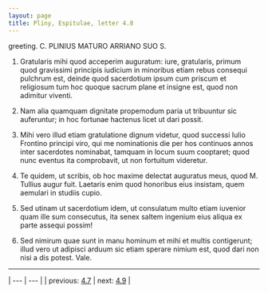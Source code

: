 ```yaml
---
layout: page
title: Pliny, Espitulae, letter 4.8
---
```


greeting. C. PLINIUS MATURO ARRIANO SUO S.



1. Gratularis mihi quod acceperim auguratum: iure, gratularis, primum quod gravissimi principis iudicium in minoribus etiam rebus consequi pulchrum est, deinde quod sacerdotium ipsum cum priscum et religiosum tum hoc quoque sacrum plane et insigne est, quod non adimitur viventi.



2. Nam alia quamquam dignitate propemodum paria ut tribuuntur sic auferuntur; in hoc fortunae hactenus licet ut dari possit.



3. Mihi vero illud etiam gratulatione dignum videtur, quod successi Iulio Frontino principi viro, qui me nominationis die per hos continuos annos inter sacerdotes nominabat, tamquam in locum suum cooptaret; quod nunc eventus ita comprobavit, ut non fortuitum videretur.



4. Te quidem, ut scribis, ob hoc maxime delectat auguratus meus, quod M. Tullius augur fuit. Laetaris enim quod honoribus eius insistam, quem aemulari in studiis cupio.



5. Sed utinam ut sacerdotium idem, ut consulatum multo etiam iuvenior quam ille sum consecutus, ita senex saltem ingenium eius aliqua ex parte assequi possim!



6. Sed nimirum quae sunt in manu hominum et mihi et multis contigerunt; illud vero ut adipisci arduum sic etiam sperare nimium est, quod dari non nisi a dis potest. Vale.



---

| --- | --- |
| previous: [4.7](../4.7/) | next: [4.9](../4.9/) |